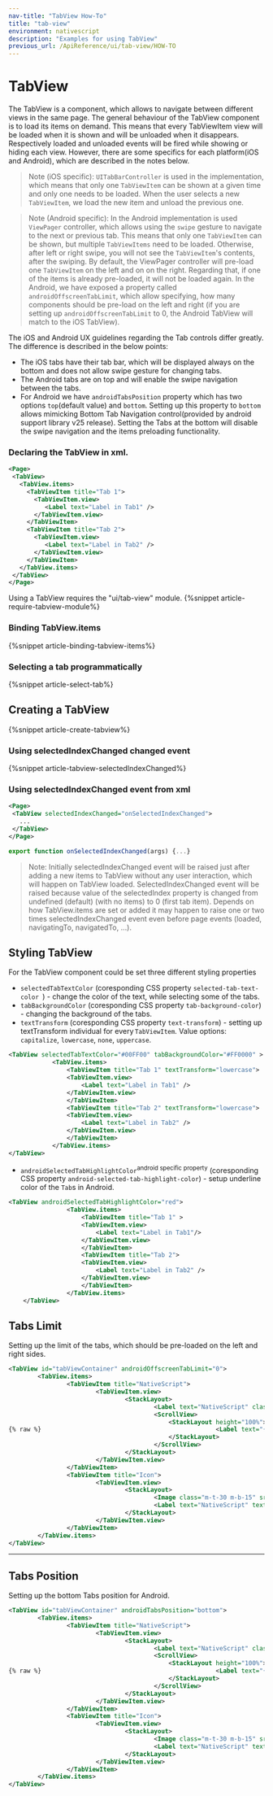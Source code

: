 ```yaml
---
nav-title: "TabView How-To"
title: "tab-view"
environment: nativescript
description: "Examples for using TabView"
previous_url: /ApiReference/ui/tab-view/HOW-TO
---
```

# TabView
The TabView is a component, which allows to navigate between different views in the same page. The general behaviour of the TabView component is to load its items on demand. This means that every TabViewItem view will be loaded when it is shown and will be unloaded when it disappears. Respectively loaded and unloaded events will be fired while showing or hiding each view. However, there are some specifics for each platform(iOS and Android), which are described in the notes below.

> Note (iOS specific): `UITabBarController` is used in the implementation, which means that only one `TabViewItem` can be shown at a given time and only one needs to be loaded. When the user selects a new `TabViewItem`, we load the new item and unload the previous one.

> Note (Android specific): In the Android implementation is used `ViewPager` controller, which allows using the `swipe` gesture to navigate to the next or previous tab. This means that only one `TabViewItem` can be shown, but multiple `TabViewItems` need to be loaded. Otherwise, after left or right swipe, you will not see the `TabViewItem`'s contents, after the swiping. By default, the ViewPager controller will pre-load one `TabViewItem` on the left and on on the right. Regarding that, if one of the items is already pre-loaded, it will not be loaded again. In the Android, we have exposed a property called `androidOffscreenTabLimit`, which allow specifying, how many components should be pre-load on the left and right (if you are setting up `androidOffscreenTabLimit` to 0, the Android TabView will match to the iOS TabView). 
 
The iOS and Android UX guidelines regarding the Tab controls differ greatly. The difference is described in the below points:

* The iOS tabs have their tab bar, which will be displayed always on the bottom and does not allow swipe gesture for changing tabs.
* The Android tabs are on top and will enable the swipe navigation between the tabs.
* For Android we have `androidTabsPosition` property which has two options `top`(default value) and `bottom`. Setting up this property to `bottom` allows mimicking Bottom Tab Navigation control(provided by android support library v25 release). Setting the Tabs at the bottom will disable the swipe navigation and the items preloading functionality.

### Declaring the TabView in xml.
``` XML
<Page>
 <TabView>
   <TabView.items>
     <TabViewItem title="Tab 1">
       <TabViewItem.view>
          <Label text="Label in Tab1" />
       </TabViewItem.view>
     </TabViewItem>
     <TabViewItem title="Tab 2">
       <TabViewItem.view>
          <Label text="Label in Tab2" />
       </TabViewItem.view>
     </TabViewItem>
   </TabView.items>
 </TabView>
</Page>
```
Using a TabView requires the "ui/tab-view" module.
{%snippet article-require-tabview-module%}
### Binding TabView.items
{%snippet article-binding-tabview-items%}
### Selecting a tab programmatically
{%snippet article-select-tab%}
## Creating a TabView
{%snippet article-create-tabview%}
### Using selectedIndexChanged changed event
{%snippet article-tabview-selectedIndexChanged%}
### Using selectedIndexChanged event from xml
```XML
<Page>
 <TabView selectedIndexChanged="onSelectedIndexChanged">
   ...
 </TabView>
</Page>
```
```TypeScript
export function onSelectedIndexChanged(args) {...}
```
> Note: Initially selectedIndexChanged event will be raised just after adding a new items to TabView without any user interaction, which will happen on TabView loaded. SelectedIndexChanged event will be raised because value of the selectedIndex property is changed from undefined (default) (with no items) to 0 (first tab item). Depends on how TabView.items are set or added it may happen to raise one or two times selectedIndexChanged event even before page events (loaded, navigatingTo, navigatedTo, ...).

## Styling TabView

For the TabView component could be set three different styling properties 

* `selectedTabTextColor` (coresponding CSS property `selected-tab-text-color `) - change the color of the text, while selecting some of the tabs.
* `tabBackgroundColor` (coresponding CSS property `tab-background-color`) - changing the background of the tabs.
* `textTransform` (coresponding CSS property `text-transform`) - setting up textTransform individual for every `TabViewItem`. Value options: `capitalize`, `lowercase`, `none`, `uppercase`.

```XML
<TabView selectedTabTextColor="#00FF00" tabBackgroundColor="#FF0000" >
            <TabView.items>
                <TabViewItem title="Tab 1" textTransform="lowercase">
                <TabViewItem.view>
                    <Label text="Label in Tab1" />
                </TabViewItem.view>
                </TabViewItem>
                <TabViewItem title="Tab 2" textTransform="lowercase">
                <TabViewItem.view>
                    <Label text="Label in Tab2" />
                </TabViewItem.view>
                </TabViewItem>
            </TabView.items>
</TabView>
```

* `androidSelectedTabHighlightColor`<sup>android specific property</sup> (coresponding CSS property `android-selected-tab-highlight-color`) - setup underline color of the `Tab`s in Android.

```XML
<TabView androidSelectedTabHighlightColor="red">
                <TabView.items>
                    <TabViewItem title="Tab 1" >
                    <TabViewItem.view>
                        <Label text="Label in Tab1"/>
                    </TabViewItem.view>
                    </TabViewItem>
                    <TabViewItem title="Tab 2">
                    <TabViewItem.view>
                        <Label text="Label in Tab2" />
                    </TabViewItem.view>
                    </TabViewItem>
                </TabView.items>
    </TabView>
```

## Tabs Limit

Setting up the limit of the tabs, which should be pre-loaded on the left and right sides.
```XML
<TabView id="tabViewContainer" androidOffscreenTabLimit="0">
        <TabView.items>
                <TabViewItem title="NativeScript">
                        <TabViewItem.view>
                                <StackLayout>
                                        <Label text="NativeScript" class="m-15 h2 text-left" color="blue"/>
                                        <ScrollView>
                                            <StackLayout height="100%">
{% raw %}                                                <Label text="{{content}}" textWrap="true" class="m-15"/>{% endraw %}
                                            </StackLayout>
                                        </ScrollView>
                                </StackLayout>
                        </TabViewItem.view>
                </TabViewItem>
                <TabViewItem title="Icon">
                        <TabViewItem.view>
                                <StackLayout>
                                        <Image class="m-t-30 m-b-15" src="res://icon" width="80" height="80"/>
                                        <Label text="NativeScript" textWrap="true" class="h2 m-x-auto" color="blue"/>
                                </StackLayout>        
                        </TabViewItem.view>
                </TabViewItem>
        </TabView.items>
</TabView>
```

---

## Tabs Position

Setting up the bottom Tabs position for Android.
```XML
<TabView id="tabViewContainer" androidTabsPosition="bottom">
        <TabView.items>
                <TabViewItem title="NativeScript">
                        <TabViewItem.view>
                                <StackLayout>
                                        <Label text="NativeScript" class="m-15 h2 text-left" color="blue"/>
                                        <ScrollView>
                                            <StackLayout height="100%">
{% raw %}                                                <Label text="{{content}}" textWrap="true" class="m-15"/>{% endraw %}
                                            </StackLayout>
                                        </ScrollView>
                                </StackLayout>
                        </TabViewItem.view>
                </TabViewItem>
                <TabViewItem title="Icon">
                        <TabViewItem.view>
                                <StackLayout>
                                        <Image class="m-t-30 m-b-15" src="res://icon" width="80" height="80"/>
                                        <Label text="NativeScript" textWrap="true" class="h2 m-x-auto" color="blue"/>
                                </StackLayout>        
                        </TabViewItem.view>
                </TabViewItem>
        </TabView.items>
</TabView>
```
